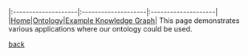 
|:--------------------|:--------------------|:--------------------|
|[Home](./index.html)|[Ontology](./ontology.html)|[Example Knowledge Graph](./exampleKG.html)|
This page demonstrates various applications where our ontology could be used.

[back](./)
